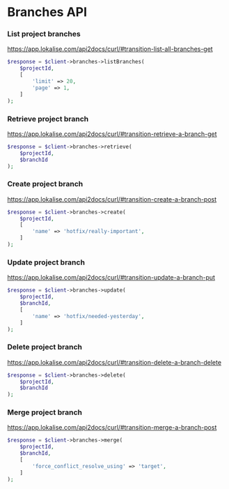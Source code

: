 # Branches API

### List project branches
https://app.lokalise.com/api2docs/curl/#transition-list-all-branches-get

```php
$response = $client->branches->listBranches(
    $projectId,
    [
        'limit' => 20,
        'page' => 1,
    ]
);
```

### Retrieve project branch
https://app.lokalise.com/api2docs/curl/#transition-retrieve-a-branch-get

```php
$response = $client->branches->retrieve(
    $projectId,
    $branchId
);
```

### Create project branch
https://app.lokalise.com/api2docs/curl/#transition-create-a-branch-post

```php
$response = $client->branches->create(
    $projectId,
    [
        'name' => 'hotfix/really-important',
    ]
);
```

### Update project branch
https://app.lokalise.com/api2docs/curl/#transition-update-a-branch-put

```php
$response = $client->branches->update(
    $projectId,
    $branchId,
    [
        'name' => 'hotfix/needed-yesterday',
    ]
);
```

### Delete project branch
https://app.lokalise.com/api2docs/curl/#transition-delete-a-branch-delete

```php
$response = $client->branches->delete(
    $projectId,
    $branchId
);
```

### Merge project branch
https://app.lokalise.com/api2docs/curl/#transition-merge-a-branch-post

```php
$response = $client->branches->merge(
    $projectId,
    $branchId,
    [
        'force_conflict_resolve_using' => 'target',
    ]
);
```
